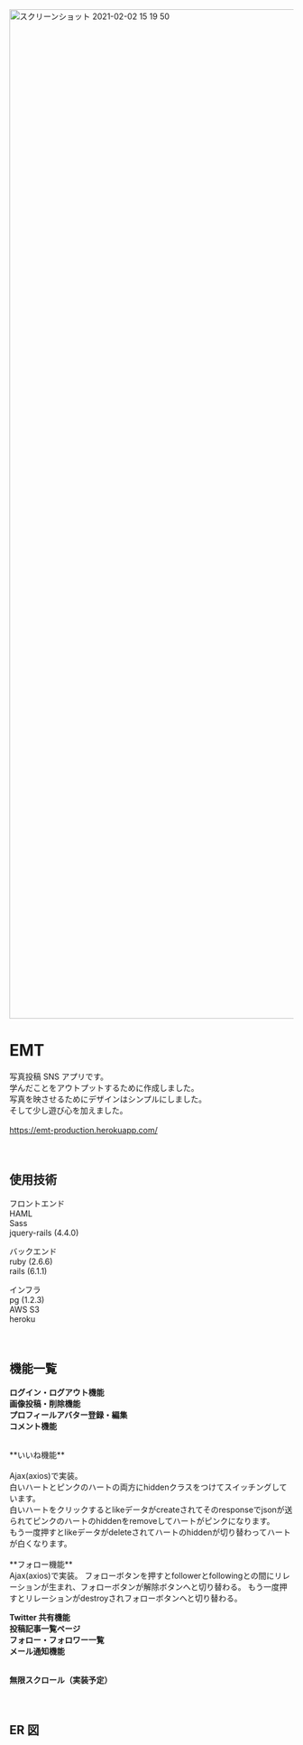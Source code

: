 <img width="1790" alt="スクリーンショット 2021-02-02 15 19 50" src="https://user-images.githubusercontent.com/52486487/106562338-83ae2200-656d-11eb-8d03-e23e97c422e8.png">

# EMT

写真投稿 SNS アプリです。<br>
学んだことをアウトプットするために作成しました。<br>
写真を映させるためにデザインはシンプルにしました。<br>
そして少し遊び心を加えました。<br>
<br>
<https://emt-production.herokuapp.com/>
<br>
<br>
<br>

## 使用技術

フロントエンド<br>
HAML <br>
Sass<br>
jquery-rails (4.4.0)<br>

バックエンド<br>
ruby (2.6.6)<br>
rails (6.1.1)<br>

インフラ<br>
pg (1.2.3)<br>
AWS S3<br>
heroku<br>
<br>
<br>

## 機能一覧<br>

**ログイン・ログアウト機能**<br>
**画像投稿・削除機能**<br>
**プロフィールアバター登録・編集**<br>
**コメント機能**<br>

<br>
**いいね機能**<br>
<br>
Ajax(axios)で実装。<br>
白いハートとピンクのハートの両方にhiddenクラスをつけてスイッチングしています。<br>
白いハートをクリックするとlikeデータがcreateされてそのresponseでjsonが送られてピンクのハートのhiddenをremoveしてハートがピンクになります。<br>
もう一度押すとlikeデータがdeleteされてハートのhiddenが切り替わってハートが白くなります。
<br>
<br>
**フォロー機能**
<br>
Ajax(axios)で実装。
フォローボタンを押すとfollowerとfollowingとの間にリレーションが生まれ、フォローボタンが解除ボタンへと切り替わる。
もう一度押すとリレーションがdestroyされフォローボタンへと切り替わる。

**Twitter 共有機能**<br>
**投稿記事一覧ページ**<br>
**フォロー・フォロワー一覧**<br>
**メール通知機能**<br>
<br>

**無限スクロール（実装予定）**<br>
<br>
<br>

## ER 図<br>

<br>
<br>

